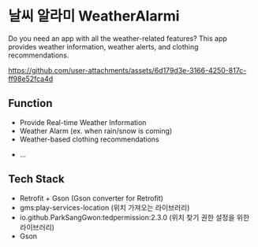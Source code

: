 # 날씨 알라미 WeatherAlarmi
Do you need an app with all the weather-related features? 
This app provides weather information, weather alerts, and clothing recommendations.

https://github.com/user-attachments/assets/6d179d3e-3166-4250-817c-ff98e52fca4d
## Function
- Provide Real-time Weather Information
- Weather Alarm (ex. when rain/snow is coming)
- Weather-based clothing recommendations
+ ...

## Tech Stack
- Retrofit + Gson (Gson converter for Retrofit)
- gms:play-services-location (위치 가져오는 라이브러리)
- io.github.ParkSangGwon:tedpermission:2.3.0 (위치 찾기 권한 설정을 위한 라이브러리)
- Gson
